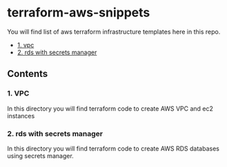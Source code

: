 # terraform-aws-snippets

You will find list of aws terraform infrastructure templates here in this repo.

- [1. vpc](./1.%20aws_tf_vpc_basics/)
- [2. rds with secrets manager](./2.%20aws_tf_rds_secret_manager/)

## Contents

### 1. VPC

In this directory you will find terraform code to create AWS VPC and ec2 instances

### 2. rds with secrets manager

In this directory you will find terraform code to create AWS RDS databases using secrets manager.
